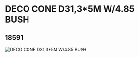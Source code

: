 # DECO CONE D31,3*5M W/4.85 BUSH
## 18591
![DECO CONE D31,3*5M W/4.85 BUSH](https://lc-www-live-s.legocdn.com/media/bricks/5/2/6108477.jpg)